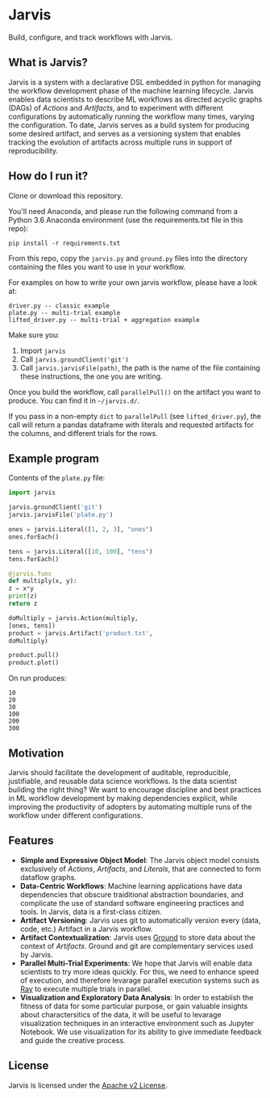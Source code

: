 Jarvis
=====

Build, configure, and track workflows with Jarvis.

## What is Jarvis?
Jarvis is a system with a declarative DSL embedded in python for managing the workflow development phase of the machine learning lifecycle. Jarvis enables data scientists to describe ML workflows as directed acyclic graphs (DAGs) of *Actions* and *Artifacts*, and to experiment with different configurations by automatically running the workflow many times, varying the configuration. To date, Jarvis serves as a build system for producing some desired artifact, and serves as a versioning system that enables tracking the evolution of artifacts across multiple runs in support of reproducibility.

## How do I run it?

Clone or download this repository.

You'll need Anaconda, and please run the following command from a Python 3.6 Anaconda environment (use the requirements.txt file in this repo):
```
pip install -r requirements.txt
```

From this repo, copy the `jarvis.py` and `ground.py` files into the directory containing the files you want to use in your workflow.

For examples on how to write your own jarvis workflow, please have a look at:
```
driver.py -- classic example
plate.py -- multi-trial example
lifted_driver.py -- multi-trial + aggregation example
```

Make sure you:
1. Import `jarvis`
2. Call `jarvis.groundClient('git')`
3. Call `jarvis.jarvisFile(path)`, the path is the name of the file containing these instructions, the one you are writing.

Once you build the workflow, call `parallelPull()` on the artifact you want to produce. You can find it in `~/jarvis.d/`.

If you pass in a non-empty `dict` to `parallelPull` (see `lifted_driver.py`), the call will return a pandas dataframe with literals and requested artifacts for the columns, and different trials for the rows.

## Example program
Contents of the `plate.py` file:
```python
import jarvis

jarvis.groundClient('git')
jarvis.jarvisFile('plate.py')

ones = jarvis.Literal([1, 2, 3], "ones")
ones.forEach()

tens = jarvis.Literal([10, 100], "tens")
tens.forEach()

@jarvis.func
def multiply(x, y):
z = x*y
print(z)
return z

doMultiply = jarvis.Action(multiply,
[ones, tens])
product = jarvis.Artifact('product.txt',
doMultiply)

product.pull()
product.plot()
```
On run produces:
```shell
10
20
30
100
200
300
```

## Motivation
Jarvis should facilitate the development of auditable, reproducible, justifiable, and reusable data science workflows. Is the data scientist building the right thing? We want to encourage discipline and best practices in ML workflow development by making dependencies explicit, while improving the productivity of adopters by automating multiple runs of the workflow under different configurations. 

## Features
* **Simple and Expressive Object Model**: The Jarvis object model consists exclusively of *Actions*, *Artifacts*, and *Literals*, that are connected to form dataflow graphs.
* **Data-Centric Workflows**: Machine learning applications have data dependencies that obscure traiditional abstraction boundaries, and complicate the use of standard software engineering practices and tools. In Jarvis, data is a first-class citizen.
* **Artifact Versioning**: Jarvis uses git to automatically version every (data, code, etc.) Artifact in a Jarvis workflow.
* **Artifact Contextualization**: Jarvis uses [Ground](http://www.ground-context.org/) to store data about the context of *Artifacts*. Ground and git are complementary services used by Jarvis.
* **Parallel Multi-Trial Experiments**: We hope that Jarvis will enable data scientists to try more ideas quickly. For this, we need to enhance speed of execution, and therefore levarage parallel execution systems such as [Ray](https://github.com/ray-project/ray) to execute multiple trials in parallel.
* **Visualization and Exploratory Data Analysis**: In order to establish the fitness of data for some particular purpose, or gain valuable insights about charactersitics of the data, it will be useful to levarage visualization techniques in an interactive environment such as Jupyter Notebook. We use visualization for its ability to give immediate feedback and guide the creative process. 

## License
Jarvis is licensed under the [Apache v2 License](https://www.apache.org/licenses/LICENSE-2.0).